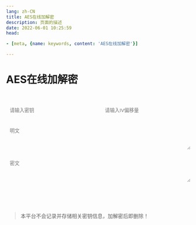 ```yaml
---
lang: zh-CN   
title: AES在线加解密  
description: 页面的描述  
date: 2022-06-01 10:25:59  
head:

- [meta, {name: keywords, content: 'AES在线加解密'}]

---
```


# AES在线加解密

<br>
<br>
<label style="display: flex;height: 32px">
   <input class="oead-input" style="resize: none;" placeholder="请输入密钥" v-model="secretKey"/>
   &nbsp; &nbsp; &nbsp; &nbsp; &nbsp;
   <input class="oead-input" style="resize: none" placeholder="请输入IV偏移量" v-model="iv"/>
</label>
<br>
<label style="display: flex;">
   <textarea class="oead-textarea" placeholder="明文" v-model="plaintext"></textarea>
</label>
<br>
<label style="display: flex;">
   <textarea class="oead-textarea" placeholder="密文" v-model="ciphertext"></textarea>
</label>
<br><br>
<label>
    <M-Button @click="decrypt()" class="oead-decrypt" :isLoading="decryptBtnLoading" text="解密" type="primary"></M-Button>
    &nbsp;&nbsp;
    <M-Button @click="encrypt()" class="oead-encrypt" :isLoading="encryptBtnLoading" text="加密" type="primary"></M-Button>
    &nbsp;&nbsp;
    <M-Button @click="reset()" text="重置"></M-Button>
</label>
<br><br>  

> 本平台不会记录并存储相关密钥信息，加解密后即删除！

<script>

import CryptoJS from "crypto-js";


export default {
  name: 'AES',
  data(){
    return {
        plaintext: "",
        ciphertext: "",
        secretKey: this.getUrlParam("secretKey"),
        iv: this.getUrlParam("iv"),
        encryptBtnLoading: false,
        decryptBtnLoading: false,
    };
  },
  created() {
  },
  methods: {
    getUrlParam(name) {
        if (typeof window === 'undefined') {
            return null;
        }
        var reg = new RegExp('(^|&)' + name + '=([^&]*)(&|$)', 'i');
        var value = window.location.search.substr(1).match(reg);
        if (value != null) {
            return unescape(value[2]);
        }
        return null;
    },
    decrypt() {
        if(!this.process()){
           return;
        }
        if (!this.ciphertext) {
            $warning("密文不能为空！");
            return;
        }
        this.decryptBtnLoading = true;
        let key = CryptoJS.enc.Utf8.parse(this.secretKey.padStart(32, '0'));
        let iv = CryptoJS.enc.Utf8.parse(this.iv.padStart(16, '0'));
      
        let base64 = CryptoJS.enc.Base64.parse(this.ciphertext);
        let src = CryptoJS.enc.Base64.stringify(base64);

        const decrypt = CryptoJS.AES.decrypt(src, key, {
          iv: iv,
          mode: CryptoJS.mode.CBC,
          padding: CryptoJS.pad.Pkcs7
        });
        this.plaintext = CryptoJS.enc.Utf8.stringify(decrypt).toString();
        this.decryptBtnLoading = false;
    },
    process() {
        if (!this.secretKey) {
            $warning("密钥不能为空！");
            return false;
        }
        if (!this.iv) {
            $warning("IV偏移量不能为空！");
            return false;
        }
        if(this.secretKey.length > 32) {
            $warning("密钥过长，不可超过32位！");
            return false;
        }
        if(this.secretKey.length < 32) {
            this.secretKey = this.secretKey.padStart(32, '0');
        }
        if(this.iv.length > 16) {
            $warning("IV偏移量过长，不可超过16位！");
            return false;
        }
        if(this.iv.length < 16) {
            this.iv = this.iv.padStart(16, '0');
        }
        return true;
    },
    encrypt() {
        if(!this.process()){
           return;
        }
        if (!this.plaintext) {
            $warning("明文不能为空！");
            return;
        }
        this.encryptBtnLoading = true;
        let key = CryptoJS.enc.Utf8.parse(this.secretKey.padStart(32, '0'));
        let iv = CryptoJS.enc.Utf8.parse(this.iv.padStart(16, '0'));
        let srcs = CryptoJS.enc.Utf8.parse(this.plaintext);
        const encrypted = CryptoJS.AES.encrypt(srcs, key, {
          iv: iv,
          mode: CryptoJS.mode.CBC,
          padding: CryptoJS.pad.Pkcs7,
        });
        this.ciphertext = CryptoJS.enc.Base64.stringify(encrypted.ciphertext);
        this.encryptBtnLoading = false;
    },
    reset() {
        this.plaintext = "";
        this.ciphertext = "";
        this.secretKey = "";
        this.iv = "";
    }
  }
}
</script>

<style scoped>

.oead-input{
    transition: background-color var(--t-color), border-color var(--t-color);
    border-radius: 5px;
    height: 28px;
    color: var(--c-text);
    border: 1px solid var(--c-border);
    outline: none;
    background-color: var(--c-bg);
    padding-left : 0.75em;
    width: 100%;
}

.oead-textarea{
    /*overflow: hidden;*/
    overflow-wrap: break-word; 
    max-height: 400px;
    min-height: 72px;
    resize: vertical;
    width: 100%;
    max-width: 100%;
    border-radius: 5px;
    outline: none;
    background-color: var(--c-bg);
    transition: background-color var(--t-color),border-color var(--t-color);
    color: var(--c-text);
    padding: 0.75em;
    word-break:break-all;
    border: 1px solid var(--c-border);
}
</style>


<AdsbyGoogle slot="7889564278" layout="in-article"/>

<Comment></Comment>
